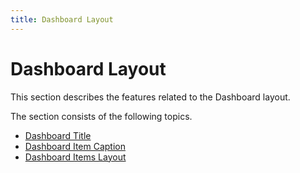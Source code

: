 ```yaml
---
title: Dashboard Layout
---
```

# Dashboard Layout
This section describes the features related to the Dashboard layout.

The section consists of the following topics.
* [Dashboard Title](dashboard-layout/dashboard-title.md)
* [Dashboard Item Caption](dashboard-layout/dashboard-item-caption.md)
* [Dashboard Items Layout](dashboard-layout/dashboard-items-layout.md)